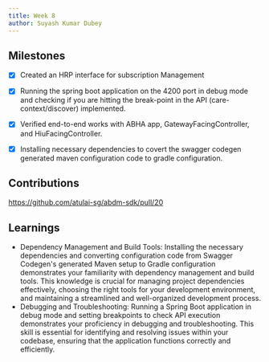 ```yaml
---
title: Week 8
author: Suyash Kumar Dubey
---
```


## Milestones
- [x] Created an HRP interface for subscription Management
- [x] Running the spring boot application on the 4200 port in debug mode and checking if you are hitting the break-point in the API (care-context/discover) implemented.
- [x] Verified end-to-end works with ABHA app, GatewayFacingController, and HiuFacingController.
- [x] Installing necessary dependencies to covert the swagger codegen generated maven configuration code to gradle configuration.


## Contributions
https://github.com/atulai-sg/abdm-sdk/pull/20

## Learnings
- Dependency Management and Build Tools: Installing the necessary dependencies and converting configuration code from Swagger Codegen's generated Maven setup to Gradle configuration demonstrates your familiarity with dependency management and build tools. This knowledge is crucial for managing project dependencies effectively, choosing the right tools for your development environment, and maintaining a streamlined and well-organized development process.
- Debugging and Troubleshooting: Running a Spring Boot application in debug mode and setting breakpoints to check API execution demonstrates your proficiency in debugging and troubleshooting. This skill is essential for identifying and resolving issues within your codebase, ensuring that the application functions correctly and efficiently.
